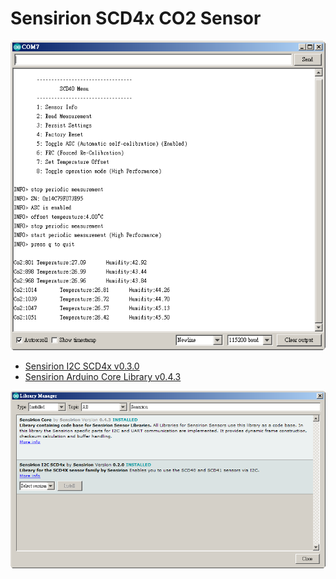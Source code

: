 
# Sensirion SCD4x CO2 Sensor

![](images/console.png)

* [Sensirion I2C SCD4x v0.3.0](https://github.com/Sensirion/arduino-i2c-scd4x)
* [Sensirion Arduino Core Library v0.4.3](https://github.com/Sensirion/arduino-core/)

![](images/libraries.png)
